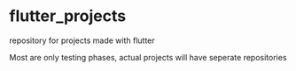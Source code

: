 # flutter_projects
repository for projects made with flutter 

Most are only testing phases, actual projects will have seperate repositories
